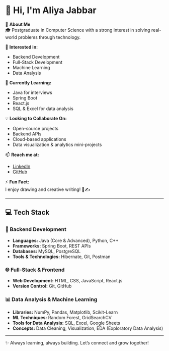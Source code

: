 # 👋 Hi, I'm Aliya Jabbar

🚀 **About Me**  
🎓 Postgraduate in Computer Science with a strong interest in solving real-world problems through technology.

👀 **Interested in:**  
- Backend Development  
- Full-Stack Development  
- Machine Learning  
- Data Analysis

🌱 **Currently Learning:**  
- Java for interviews  
- Spring Boot  
- React.js  
- SQL & Excel for data analysis

💡 **Looking to Collaborate On:**  
- Open-source projects  
- Backend APIs  
- Cloud-based applications  
- Data visualization & analytics mini-projects

📫 **Reach me at:**  
- [LinkedIn](#)  
- [GitHub](#)

⚡ **Fun Fact:**  
I enjoy drawing and creative writing! 🎨✍️

---

## 💻 Tech Stack

### 🔧 Backend Development  
- **Languages:** Java (Core & Advanced), Python, C++  
- **Frameworks:** Spring Boot, REST APIs  
- **Databases:** MySQL, PostgreSQL  
- **Tools & Technologies:** Hibernate, Git, Postman

### 🌐 Full-Stack & Frontend  
- **Web Development:** HTML, CSS, JavaScript, React.js  
- **Version Control:** Git, GitHub

### 📊 Data Analysis & Machine Learning  
- **Libraries:** NumPy, Pandas, Matplotlib, Scikit-Learn  
- **ML Techniques:** Random Forest, GridSearchCV  
- **Tools for Data Analysis:** SQL, Excel, Google Sheets  
- **Concepts:** Data Cleaning, Visualization, EDA (Exploratory Data Analysis)

---

✨ Always learning, always building. Let’s connect and grow together!
